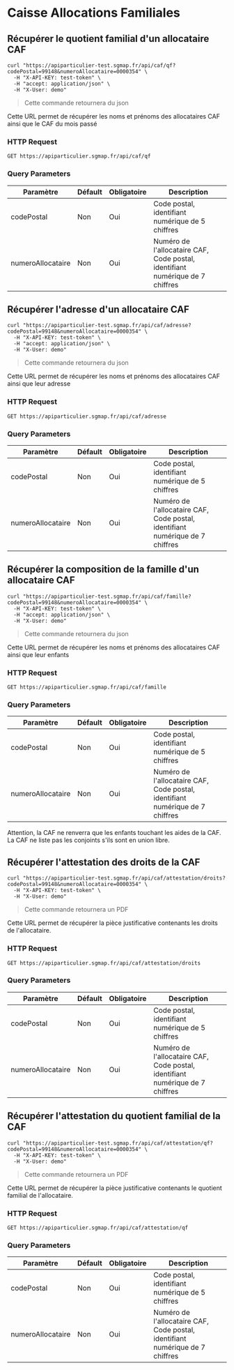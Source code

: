 # Caisse Allocations Familiales


## Récupérer le quotient familial d'un allocataire CAF

```shell
curl "https://apiparticulier-test.sgmap.fr/api/caf/qf?codePostal=99148&numeroAllocataire=0000354" \
  -H "X-API-KEY: test-token" \
  -H "accept: application/json" \
  -H "X-User: demo"
```

> Cette commande retournera du json

Cette URL permet de récupérer les noms et prénoms des allocataires CAF ainsi que
le CAF du mois passé

### HTTP Request

`GET https://apiparticulier.sgmap.fr/api/caf/qf`

### Query Parameters

Paramètre | Défault | Obligatoire | Description
--------- | ------- | ----------|------
codePostal | Non | Oui | Code postal, identifiant numérique de 5 chiffres
numeroAllocataire | Non | Oui | Numéro de l'allocataire CAF, Code postal, identifiant numérique de 7 chiffres


## Récupérer l'adresse d'un allocataire CAF

```shell
curl "https://apiparticulier-test.sgmap.fr/api/caf/adresse?codePostal=99148&numeroAllocataire=0000354" \
  -H "X-API-KEY: test-token" \
  -H "accept: application/json" \
  -H "X-User: demo"
```

> Cette commande retournera du json

Cette URL permet de récupérer les noms et prénoms des allocataires CAF ainsi que
leur adresse

### HTTP Request

`GET https://apiparticulier.sgmap.fr/api/caf/adresse`

### Query Parameters

Paramètre | Défault | Obligatoire | Description
--------- | ------- | ----------|------
codePostal | Non | Oui | Code postal, identifiant numérique de 5 chiffres
numeroAllocataire | Non | Oui | Numéro de l'allocataire CAF, Code postal, identifiant numérique de 7 chiffres


## Récupérer la composition de la famille d'un allocataire CAF

```shell
curl "https://apiparticulier-test.sgmap.fr/api/caf/famille?codePostal=99148&numeroAllocataire=0000354" \
  -H "X-API-KEY: test-token" \
  -H "accept: application/json" \
  -H "X-User: demo"
```

> Cette commande retournera du json

Cette URL permet de récupérer les noms et prénoms des allocataires CAF ainsi que
leur enfants

### HTTP Request

`GET https://apiparticulier.sgmap.fr/api/caf/famille`

### Query Parameters

Paramètre | Défault | Obligatoire | Description
--------- | ------- | ----------|------
codePostal | Non | Oui | Code postal, identifiant numérique de 5 chiffres
numeroAllocataire | Non | Oui | Numéro de l'allocataire CAF, Code postal, identifiant numérique de 7 chiffres


<aside class="warning">
Attention, la CAF ne renverra que les enfants touchant les aides de la CAF. La
CAF ne liste pas les conjoints s'ils sont en union libre.
</aside>

## Récupérer l'attestation des droits de la CAF

```shell
curl "https://apiparticulier-test.sgmap.fr/api/caf/attestation/droits?codePostal=99148&numeroAllocataire=0000354" \
  -H "X-API-KEY: test-token" \
  -H "X-User: demo"
```

> Cette commande retournera un PDF

Cette URL permet de récupérer la pièce justificative contenants les droits de
l'allocataire.

### HTTP Request

`GET https://apiparticulier.sgmap.fr/api/caf/attestation/droits`

### Query Parameters

Paramètre | Défault | Obligatoire | Description
--------- | ------- | ----------|------
codePostal | Non | Oui | Code postal, identifiant numérique de 5 chiffres
numeroAllocataire | Non | Oui | Numéro de l'allocataire CAF, Code postal, identifiant numérique de 7 chiffres


## Récupérer l'attestation du quotient familial de la CAF

```shell
curl "https://apiparticulier-test.sgmap.fr/api/caf/attestation/qf?codePostal=99148&numeroAllocataire=0000354" \
  -H "X-API-KEY: test-token" \
  -H "X-User: demo"
```

> Cette commande retournera un PDF

Cette URL permet de récupérer la pièce justificative contenants le quotient familial de
l'allocataire.

### HTTP Request

`GET https://apiparticulier.sgmap.fr/api/caf/attestation/qf`

### Query Parameters

Paramètre | Défault | Obligatoire | Description
--------- | ------- | ----------|------
codePostal | Non | Oui | Code postal, identifiant numérique de 5 chiffres
numeroAllocataire | Non | Oui | Numéro de l'allocataire CAF, Code postal, identifiant numérique de 7 chiffres
